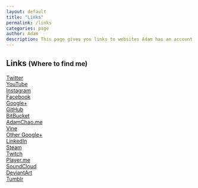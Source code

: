 ```yaml
---
layout: default
title: "Links"
permalink: /links
categories: page
author: Adam
description: This page gives you links to websites Adam has an account on.
---
```


<h2 class="">Links <small>(Where to find me)</small></h2>
<div class="container">
  <div class="row">
    <div class="column column-25"><a class="button button-clear" href="http://twitter.com/thinkaliker" target="_blank"><i class="fa fa-twitter"></i> Twitter</a></div>
    <div class="column column-25"><a class="button button-clear" href="http://youtube.com/thinkaliker" target="_blank"><i class="fa fa-youtube-play"></i> YouTube</a></div>
    <div class="column column-25"><a class="button button-clear" href="http://instagram.com/thinkaliker" target="_blank"><i class="fa fa-instagram"></i> Instagram</a></div>
    <div class="column column-25"><a class="button button-clear" href="http://facebook.com/thinkaliker" target="_blank"><i class="fa fa-facebook"></i> Facebook</a></div>
  </div>

  <div class="row">
    <div class="column column-25"><a class="button button-clear" href="http://plus.google.com/+AdamChao" target="_blank"><i class="fa fa-google-plus"></i> Google+</a></div>
    <div class="column column-25"><a class="button button-clear" href="http://github.com/thinkaliker" target="_blank"><i class="fa fa-github-alt"></i> GitHub</a></div>
    <div class="column column-25"><a class="button button-clear" href="http://bitbucket.org/thinkaliker" target="_blank"><i class="fa fa-bitbucket"></i> BitBucket</a></div>
    <div class="column column-25"><a class="button button-clear" href="http://adamchao.me" target="_blank"><i class="fa fa-briefcase"></i> AdamChao.me</a></div>
  </div>

  <div class="row">
    <div class="column column-25"><a class="button button-clear" href="http://vine.co/thinkaliker" target="_blank"><i class="fa fa-vine"></i> Vine</a></div>
    <div class="column column-25"><a class="button button-clear" href="http://plus.google.com/+thinkalikertk" target="_blank"><i class="fa fa-google-plus"></i> Other Google+</a></div>
    <div class="column column-25"><a class="button button-clear" href="http://linkedin.com/in/adamchao1" target="_blank"><i class="fa fa-linkedin"></i> LinkedIn</a></div>
    <div class="column column-25"><a class="button button-clear" href="http://steamcommunity.com/id/thinkaliker/"><i class="fa fa-steam"></i> Steam</a></div>
  </div>

  <div class="row">
    <div class="column column-25"><a class="button button-clear" href="http://twitch.tv/thinkaliker/" target="_blank"><i class="fa fa-twitch"></i> Twitch</a></div>
    <div class="column column-25"><a class="button button-clear" href="http://player.me/thinkaliker" target="_blank"><i class="fa fa-globe"></i> Player.me</a></div>
    <div class="column column-25"><a class="button button-clear" href="http://soundcloud.com/thinkaliker" target="_blank"><i class="fa fa-soundcloud"></i> SoundCloud</a></div>
    <div class="column column-25"><a class="button button-clear" href="http://thinkaliker.deviantart.com/" target="_blank"><i class="fa fa-deviantart"></i> DeviantArt</a></div>
  </div>
  
  <div class="row">
    <div class="column column-25"><a class="button button-clear" href="http://thinkaliker.tumblr.com" target="_blank"><i class="fa fa-tumblr"></i> Tumblr</a></div>
  </div>

</div>

